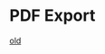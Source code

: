 # PDF Export

[old](https://chilipublishdocs.atlassian.net/wiki/spaces/CPDOC/pages/1404600325/PDF+Export+Settings+version+2022+onwards)
